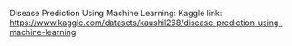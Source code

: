 Disease Prediction Using Machine Learning:
Kaggle link: https://www.kaggle.com/datasets/kaushil268/disease-prediction-using-machine-learning
